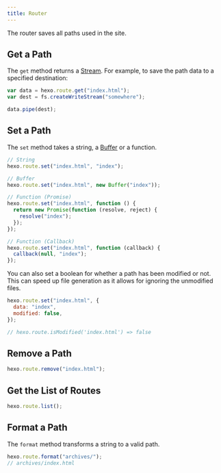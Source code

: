 ```yaml
---
title: Router
---
```


The router saves all paths used in the site.

## Get a Path

The `get` method returns a [Stream]. For example, to save the path data to a specified destination:

```js
var data = hexo.route.get("index.html");
var dest = fs.createWriteStream("somewhere");

data.pipe(dest);
```

## Set a Path

The `set` method takes a string, a [Buffer] or a function.

```js
// String
hexo.route.set("index.html", "index");

// Buffer
hexo.route.set("index.html", new Buffer("index"));

// Function (Promise)
hexo.route.set("index.html", function () {
  return new Promise(function (resolve, reject) {
    resolve("index");
  });
});

// Function (Callback)
hexo.route.set("index.html", function (callback) {
  callback(null, "index");
});
```

You can also set a boolean for whether a path has been modified or not. This can speed up file generation as it allows for ignoring the unmodified files.

```js
hexo.route.set("index.html", {
  data: "index",
  modified: false,
});

// hexo.route.isModified('index.html') => false
```

## Remove a Path

```js
hexo.route.remove("index.html");
```

## Get the List of Routes

```js
hexo.route.list();
```

## Format a Path

The `format` method transforms a string to a valid path.

```js
hexo.route.format("archives/");
// archives/index.html
```

[Stream]: http://nodejs.org/api/stream.html
[Buffer]: http://nodejs.org/api/buffer.html
